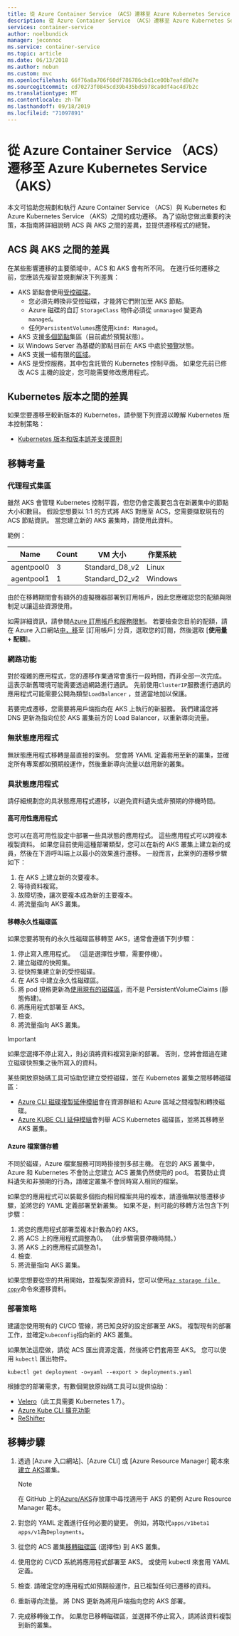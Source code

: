 ```yaml
---
title: 從 Azure Container Service （ACS）遷移至 Azure Kubernetes Service （AKS）
description: 從 Azure Container Service （ACS）遷移至 Azure Kubernetes Service （AKS）。
services: container-service
author: noelbundick
manager: jeconnoc
ms.service: container-service
ms.topic: article
ms.date: 06/13/2018
ms.author: nobun
ms.custom: mvc
ms.openlocfilehash: 66f76a8a706f60df786786cbd1ce00b7eafd8d7e
ms.sourcegitcommit: cd70273f0845cd39b435bd5978ca0df4ac4d7b2c
ms.translationtype: MT
ms.contentlocale: zh-TW
ms.lasthandoff: 09/18/2019
ms.locfileid: "71097891"
---
```

# <a name="migrate-from-azure-container-service-acs-to-azure-kubernetes-service-aks"></a>從 Azure Container Service （ACS）遷移至 Azure Kubernetes Service （AKS）

本文可協助您規劃和執行 Azure Container Service （ACS）與 Kubernetes 和 Azure Kubernetes Service （AKS）之間的成功遷移。 為了協助您做出重要的決策，本指南將詳細說明 ACS 與 AKS 之間的差異，並提供遷移程式的總覽。

## <a name="differences-between-acs-and-aks"></a>ACS 與 AKS 之間的差異

在某些影響遷移的主要領域中，ACS 和 AKS 會有所不同。 在進行任何遷移之前，您應該先複習並規劃解決下列差異：

* AKS 節點會使用[受控磁碟](../virtual-machines/windows/managed-disks-overview.md)。
    * 您必須先轉換非受控磁碟，才能將它們附加至 AKS 節點。
    * Azure 磁碟的自訂 `StorageClass` 物件必須從 `unmanaged` 變更為 `managed`。
    * 任何`PersistentVolumes`應使用`kind: Managed`。
* AKS 支援[多個節點](https://docs.microsoft.com/azure/aks/use-multiple-node-pools)集區（目前處於預覽狀態）。
* 以 Windows Server 為基礎的節點目前在 AKS 中處於[預覽](https://azure.microsoft.com/blog/kubernetes-on-azure/)狀態。
* AKS 支援一組有限的[區域](https://docs.microsoft.com/azure/aks/quotas-skus-regions)。
* AKS 是受控服務，其中包含託管的 Kubernetes 控制平面。 如果您先前已修改 ACS 主機的設定，您可能需要修改應用程式。

## <a name="differences-between-kubernetes-versions"></a>Kubernetes 版本之間的差異

如果您要遷移至較新版本的 Kubernetes，請參閱下列資源以瞭解 Kubernetes 版本控制策略：

* [Kubernetes 版本和版本誤差支援原則](https://kubernetes.io/docs/setup/release/version-skew-policy/#supported-versions)

## <a name="migration-considerations"></a>移轉考量

### <a name="agent-pools"></a>代理程式集區

雖然 AKS 會管理 Kubernetes 控制平面，但您仍會定義要包含在新叢集中的節點大小和數目。 假設您想要以 1:1 的方式將 AKS 對應至 ACS，您需要擷取現有的 ACS 節點資訊。 當您建立新的 AKS 叢集時，請使用此資料。

範例：

| Name | Count | VM 大小 | 作業系統 |
| --- | --- | --- | --- |
| agentpool0 | 3 | Standard_D8_v2 | Linux |
| agentpool1 | 1 | Standard_D2_v2 | Windows |

由於在移轉期間會有額外的虛擬機器部署到訂用帳戶，因此您應確認您的配額與限制足以讓這些資源使用。 

如需詳細資訊，請參閱[Azure 訂用帳戶和服務限制](https://docs.microsoft.com/azure/azure-subscription-service-limits)。 若要檢查您目前的配額，請在 Azure 入口網站[中，移](https://portal.azure.com/#blade/Microsoft_Azure_Billing/SubscriptionsBlade)至 [訂用帳戶] 分頁，選取您的訂閱，然後選取 [**使用量 + 配額**]。

### <a name="networking"></a>網路功能

對於複雜的應用程式，您的遷移作業通常會進行一段時間，而非全部一次完成。 這表示新舊環境可能需要透過網路進行通訊。 先前使用`ClusterIP`服務進行通訊的應用程式可能需要公開為類型`LoadBalancer` ，並適當地加以保護。

若要完成遷移，您需要將用戶端指向在 AKS 上執行的新服務。 我們建議您將 DNS 更新為指向位於 AKS 叢集前方的 Load Balancer，以重新導向流量。

### <a name="stateless-applications"></a>無狀態應用程式

無狀態應用程式移轉是最直接的案例。 您會將 YAML 定義套用至新的叢集，並確定所有專案都如預期般運作，然後重新導向流量以啟用新的叢集。

### <a name="stateful-applications"></a>具狀態應用程式

請仔細規劃您的具狀態應用程式遷移，以避免資料遺失或非預期的停機時間。

#### <a name="highly-available-applications"></a>高可用性應用程式

您可以在高可用性設定中部署一些具狀態的應用程式。 這些應用程式可以跨複本複製資料。 如果您目前使用這種部署類型，您可以在新的 AKS 叢集上建立新的成員，然後在下游呼叫端上以最小的效果進行遷移。 一般而言，此案例的遷移步驟如下：

1. 在 AKS 上建立新的次要複本。
2. 等待資料複寫。
3. 故障切換，讓次要複本成為新的主要複本。
4. 將流量指向 AKS 叢集。

#### <a name="migrating-persistent-volumes"></a>移轉永久性磁碟區

如果您要將現有的永久性磁碟區移轉至 AKS，通常會遵循下列步驟：

1. 停止寫入應用程式。 （這是選擇性步驟，需要停機）。
2. 建立磁碟的快照集。
3. 從快照集建立新的受控磁碟。
4. 在 AKS 中建立永久性磁碟區。
5. 將 pod 規格更新為[使用現有的磁碟區](https://docs.microsoft.com/azure/aks/azure-disk-volume)，而不是 PersistentVolumeClaims (靜態佈建)。
6. 將應用程式部署至 AKS。
7. 檢查.
8. 將流量指向 AKS 叢集。

> [!IMPORTANT]
> 如果您選擇不停止寫入，則必須將資料複寫到新的部署。 否則，您將會錯過在建立磁碟快照集之後所寫入的資料。

某些開放原始碼工具可協助您建立受控磁碟，並在 Kubernetes 叢集之間移轉磁碟區：

* [Azure CLI 磁碟複製延伸模組](https://github.com/noelbundick/azure-cli-disk-copy-extension)會在資源群組和 Azure 區域之間複製和轉換磁碟。
* [Azure KUBE CLI 延伸模組](https://github.com/yaron2/azure-kube-cli)會列舉 ACS Kubernetes 磁碟區，並將其移轉至 AKS 叢集。

#### <a name="azure-files"></a>Azure 檔案儲存體

不同於磁碟，Azure 檔案服務可同時掛接到多部主機。 在您的 AKS 叢集中，Azure 和 Kubernetes 不會防止您建立 ACS 叢集仍然使用的 pod。 若要防止資料遺失和非預期的行為，請確定叢集不會同時寫入相同的檔案。

如果您的應用程式可以裝載多個指向相同檔案共用的複本，請遵循無狀態遷移步驟，並將您的 YAML 定義部署至新叢集。 如果不是，則可能的移轉方法包含下列步驟：

1. 將您的應用程式部署至複本計數為0的 AKS。
2. 將 ACS 上的應用程式調整為0。 （此步驟需要停機時間。）
3. 將 AKS 上的應用程式調整為1。
4. 檢查.
5. 將流量指向 AKS 叢集。

如果您想要從空的共用開始，並複製來源資料，您可以使用[`az storage file copy`](https://docs.microsoft.com/cli/azure/storage/file/copy?view=azure-cli-latest)命令來遷移資料。

### <a name="deployment-strategy"></a>部署策略

建議您使用現有的 CI/CD 管線，將已知良好的設定部署至 AKS。 複製現有的部署工作，並確定`kubeconfig`指向新的 AKS 叢集。

如果無法這麼做，請從 ACS 匯出資源定義，然後將它們套用至 AKS。 您可以使用 `kubectl` 匯出物件。

```console
kubectl get deployment -o=yaml --export > deployments.yaml
```

根據您的部署需求，有數個開放原始碼工具可以提供協助：

* [Velero](https://github.com/heptio/ark)（此工具需要 Kubernetes 1.7）。
* [Azure Kube CLI 擴充功能](https://github.com/yaron2/azure-kube-cli)
* [ReShifter](https://github.com/mhausenblas/reshifter)

## <a name="migration-steps"></a>移轉步驟

1. 透過 [Azure 入口網站]、[Azure CLI] 或 [Azure Resource Manager] 範本來[建立 AKS](https://docs.microsoft.com/azure/aks/create-cluster)叢集。

   > [!NOTE]
   > 在 GitHub 上的[Azure/AKS](https://github.com/Azure/AKS/tree/master/examples/vnet)存放庫中尋找適用于 AKS 的範例 Azure Resource Manager 範本。

2. 對您的 YAML 定義進行任何必要的變更。 例如，將取代`apps/v1beta1` `apps/v1`為`Deployments`。

3. 從您的 ACS 叢集[移轉磁碟區](#migrating-persistent-volumes) (選擇性) 到 AKS 叢集。

4. 使用您的 CI/CD 系統將應用程式部署至 AKS。 或使用 kubectl 來套用 YAML 定義。

5. 檢查. 請確定您的應用程式如預期般運作，且已複製任何已遷移的資料。

6. 重新導向流量。 將 DNS 更新為將用戶端指向您的 AKS 部署。

7. 完成移轉後工作。 如果您已移轉磁碟區，並選擇不停止寫入，請將該資料複製到新的叢集。
